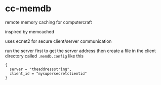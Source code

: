 # cc-memdb

remote memory caching for computercraft

inspired by memcached

uses ecnet2 for secure client/server communication

run the server first to get the server address then create a file in the client directory called `.memdb.config` like this
```
{
  server = "theaddressstring",
  client_id = "mysupersecretclientid"
}
```
